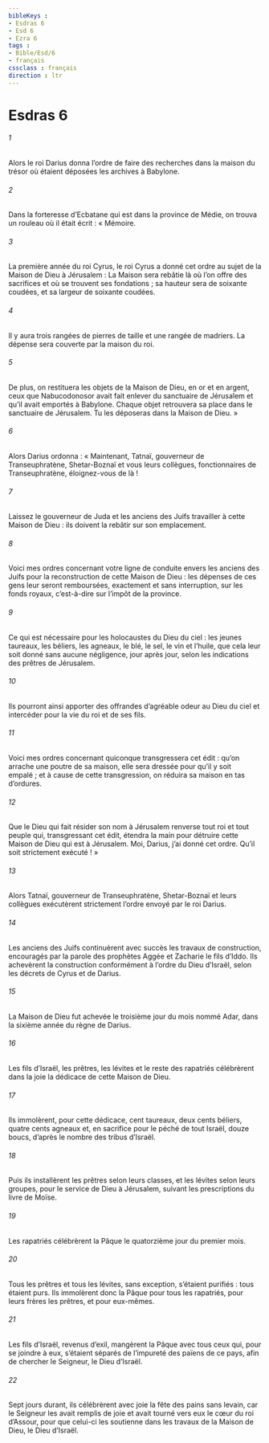 ```yaml
---
bibleKeys : 
- Esdras 6
- Esd 6
- Ezra 6
tags : 
- Bible/Esd/6
- français
cssclass : français
direction : ltr
---
```


# Esdras 6

###### 1
Alors le roi Darius donna l’ordre de faire des recherches dans la maison du trésor où étaient déposées les archives à Babylone.
###### 2
Dans la forteresse d’Ecbatane qui est dans la province de Médie, on trouva un rouleau où il était écrit : « Mémoire.
###### 3
La première année du roi Cyrus, le roi Cyrus a donné cet ordre au sujet de la Maison de Dieu à Jérusalem : La Maison sera rebâtie là où l’on offre des sacrifices et où se trouvent ses fondations ; sa hauteur sera de soixante coudées, et sa largeur de soixante coudées.
###### 4
Il y aura trois rangées de pierres de taille et une rangée de madriers. La dépense sera couverte par la maison du roi.
###### 5
De plus, on restituera les objets de la Maison de Dieu, en or et en argent, ceux que Nabucodonosor avait fait enlever du sanctuaire de Jérusalem et qu’il avait emportés à Babylone. Chaque objet retrouvera sa place dans le sanctuaire de Jérusalem. Tu les déposeras dans la Maison de Dieu. »
###### 6
Alors Darius ordonna : « Maintenant, Tatnaï, gouverneur de Transeuphratène, Shetar-Boznaï et vous leurs collègues, fonctionnaires de Transeuphratène, éloignez-vous de là !
###### 7
Laissez le gouverneur de Juda et les anciens des Juifs travailler à cette Maison de Dieu : ils doivent la rebâtir sur son emplacement.
###### 8
Voici mes ordres concernant votre ligne de conduite envers les anciens des Juifs pour la reconstruction de cette Maison de Dieu : les dépenses de ces gens leur seront remboursées, exactement et sans interruption, sur les fonds royaux, c’est-à-dire sur l’impôt de la province.
###### 9
Ce qui est nécessaire pour les holocaustes du Dieu du ciel : les jeunes taureaux, les béliers, les agneaux, le blé, le sel, le vin et l’huile, que cela leur soit donné sans aucune négligence, jour après jour, selon les indications des prêtres de Jérusalem.
###### 10
Ils pourront ainsi apporter des offrandes d’agréable odeur au Dieu du ciel et intercéder pour la vie du roi et de ses fils.
###### 11
Voici mes ordres concernant quiconque transgressera cet édit : qu’on arrache une poutre de sa maison, elle sera dressée pour qu’il y soit empalé ; et à cause de cette transgression, on réduira sa maison en tas d’ordures.
###### 12
Que le Dieu qui fait résider son nom à Jérusalem renverse tout roi et tout peuple qui, transgressant cet édit, étendra la main pour détruire cette Maison de Dieu qui est à Jérusalem. Moi, Darius, j’ai donné cet ordre. Qu’il soit strictement exécuté ! »
###### 13
Alors Tatnaï, gouverneur de Transeuphratène, Shetar-Boznaï et leurs collègues exécutèrent strictement l’ordre envoyé par le roi Darius.
###### 14
Les anciens des Juifs continuèrent avec succès les travaux de construction, encouragés par la parole des prophètes Aggée et Zacharie le fils d’Iddo. Ils achevèrent la construction conformément à l’ordre du Dieu d’Israël, selon les décrets de Cyrus et de Darius.
###### 15
La Maison de Dieu fut achevée le troisième jour du mois nommé Adar, dans la sixième année du règne de Darius.
###### 16
Les fils d’Israël, les prêtres, les lévites et le reste des rapatriés célébrèrent dans la joie la dédicace de cette Maison de Dieu.
###### 17
Ils immolèrent, pour cette dédicace, cent taureaux, deux cents béliers, quatre cents agneaux et, en sacrifice pour le péché de tout Israël, douze boucs, d’après le nombre des tribus d’Israël.
###### 18
Puis ils installèrent les prêtres selon leurs classes, et les lévites selon leurs groupes, pour le service de Dieu à Jérusalem, suivant les prescriptions du livre de Moïse.
###### 19
Les rapatriés célébrèrent la Pâque le quatorzième jour du premier mois.
###### 20
Tous les prêtres et tous les lévites, sans exception, s’étaient purifiés : tous étaient purs. Ils immolèrent donc la Pâque pour tous les rapatriés, pour leurs frères les prêtres, et pour eux-mêmes.
###### 21
Les fils d’Israël, revenus d’exil, mangèrent la Pâque avec tous ceux qui, pour se joindre à eux, s’étaient séparés de l’impureté des païens de ce pays, afin de chercher le Seigneur, le Dieu d’Israël.
###### 22
Sept jours durant, ils célébrèrent avec joie la fête des pains sans levain, car le Seigneur les avait remplis de joie et avait tourné vers eux le cœur du roi d’Assour, pour que celui-ci les soutienne dans les travaux de la Maison de Dieu, le Dieu d’Israël.
